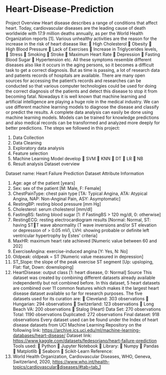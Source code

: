 # Heart-Disease-Prediction
Project Overview
Heart disease describes a range of conditions that affect heart. Today, 
cardiovascular diseases are the leading cause of death worldwide with 17.9 
million deaths annually, as per the World Health Organization reports [1]. 
Various unhealthy activities are the reason for the increase in the risk of heart 
disease like:
 High Cholesterol 
 Obesity
 High Blood Pressure
 Lack of Exercises
 Increase in Triglycerides levels, 
 Stress
 Smoking
 Stroke
 Maximum Heart Rate
 Depression
 Fasting Blood Sugar
 Hypertension etc. 
All these symptoms resemble different diseases also like it occurs in the aging 
persons, so it becomes a difficult task to get a correct diagnosis.
But as time is passing, a lot of research data and patients records of hospitals are 
available. There are many open sources for accessing the patient’s records and 
researches can be conducted so that various computer technologies could be 
used for doing the correct diagnosis of the patients and detect this disease to 
stop it from becoming fatal. Nowadays it is well known that machine learning 
and artificial intelligence are playing a huge role in the medical industry. We can 
use different machine learning models to diagnose the disease and classify or 
predict the results. A complete data analysis can easily be done using machine 
learning models. Models can be trained for knowledge predictions and also 
medical records can be transformed and analyzed more deeply for better 
predictions.
The steps we followed in this project:
1. Data Collection
2. Data Cleaning
3. Exploratory data analysis 
4. Feature selection
5. Machine Learning Model develop
 SVM
 KNN
 DT
 LR
 NB
6. Result analysis
Dataset overview
 
 Dataset name: Heart Failure Prediction Dataset
 Attribute Information
1. Age: age of the patient [years]
2. Sex: sex of the patient [M: Male, F: Female]
3. ChestPainType: chest pain type [TA: Typical Angina, ATA: Atypical Angina, NAP: 
Non-Anginal Pain, ASY: Asymptomatic]
4. RestingBP: resting blood pressure [mm Hg]
5. Cholesterol: serum cholesterol [mm/dl]
6. FastingBS: fasting blood sugar [1: if FastingBS > 120 mg/dl, 0: otherwise]
7. RestingECG: resting electrocardiogram results [Normal: Normal, ST: having STT wave abnormality (T wave inversions and/or ST elevation or depression of > 
0.05 mV), LVH: showing probable or definite left ventricular hypertrophy by 
Estes' criteria]
8. MaxHR: maximum heart rate achieved [Numeric value between 60 and 202]
9. ExerciseAngina: exercise-induced angina [Y: Yes, N: No]
10. Oldpeak: oldpeak = ST [Numeric value measured in depression]
11. ST_Slope: the slope of the peak exercise ST segment [Up: upsloping, Flat: flat, 
Down: downsloping]
12. HeartDisease: output class [1: heart disease, 0: Normal]
Source
This dataset was created by combining different datasets already available 
independently but not combined before. In this dataset, 5 heart datasets are 
combined over 11 common features which makes it the largest heart disease 
dataset available so far for research purposes. The five datasets used for its 
curation are:
 Cleveland: 303 observations
 Hungarian: 294 observations
 Switzerland: 123 observations
 Long Beach VA: 200 observations
 Stalog (Heart) Data Set: 270 observations
Total: 1190 observations
Duplicated: 272 observations
Final dataset: 918 observations
Every dataset used can be found under the Index of heart disease datasets 
from UCI Machine Learning Repository on the following 
link: https://archive.ics.uci.edu/ml/machine-learning-databases/heart-disease/
 Dataset link: https://www.kaggle.com/datasets/fedesoriano/heart-failure-prediction
 Tools used:
 Python
 Jupyter Notebook
 Library:
 Numpy
 Pandas
 Matplotlib
 Seaborn
 Scikit-Learn
 Reference:
1. World Health Organization, Cardiovascular Diseases, WHO, Geneva, 
Switzerland, 2020, https://www.who.int/health-topics/cardiovasculardiseases/#tab=tab_1
